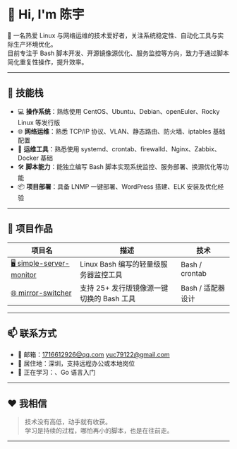 # 👋 Hi, I'm 陈宇

🎯 一名热爱 Linux 与网络运维的技术爱好者，关注系统稳定性、自动化工具与实际生产环境优化。  
目前专注于 Bash 脚本开发、开源镜像源优化、服务监控等方向，致力于通过脚本简化重复性操作，提升效率。

---

## 🧰 技能栈

- 💻 **操作系统**：熟练使用 CentOS、Ubuntu、Debian、openEuler、Rocky Linux 等发行版
- 🌐 **网络运维**：熟悉 TCP/IP 协议、VLAN、静态路由、防火墙、iptables 基础配置
- 🔧 **运维工具**：熟悉使用 systemd、crontab、firewalld、Nginx、Zabbix、Docker 基础
- 🛠️ **脚本能力**：能独立编写 Bash 脚本实现系统监控、服务部署、换源优化等功能
- 📦 **项目部署**：具备 LNMP 一键部署、WordPress 搭建、ELK 安装及优化经验

---

## 📂 项目作品

| 项目名 | 描述 | 技术 |
|--------|------|------|
| [🖥️ simple-server-monitor](https://github.com/chen-x-y2006/linux---chen) | Linux Bash 编写的轻量级服务器监控工具 | Bash / crontab |
| [🌐 mirror-switcher](https://github.com/chen-x-y2006/linuxmirrors) | 支持 25+ 发行版镜像源一键切换的 Bash 工具 | Bash / 适配器设计 |


---

## 📫 联系方式

- 📮 邮箱：1716612926@qq.com     yuc79122@gmail.com
- 📍 居住地：深圳，支持远程办公或本地岗位  
- 🌱 正在学习：、Go 语言入门

---

## ❤️ 我相信

> 技术没有高低，动手就有收获。  
> 学习是持续的过程，哪怕再小的脚本，也是在往前走。

---

